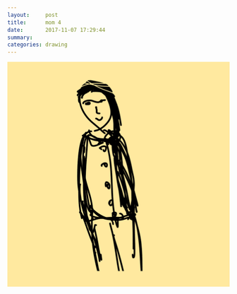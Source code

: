 ```yaml
---
layout:     post
title:      mom 4
date:       2017-11-07 17:29:44
summary:    
categories: drawing
---
```

![mom 4](/images/diary/mom-4.png "when she was young")
